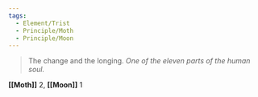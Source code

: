 ```yaml
---
tags:
  - Element/Trist
  - Principle/Moth
  - Principle/Moon
---
```


> The change and the longing. *One of the eleven parts of the human soul.*

**[[Moth]]** 2, **[[Moon]]** 1